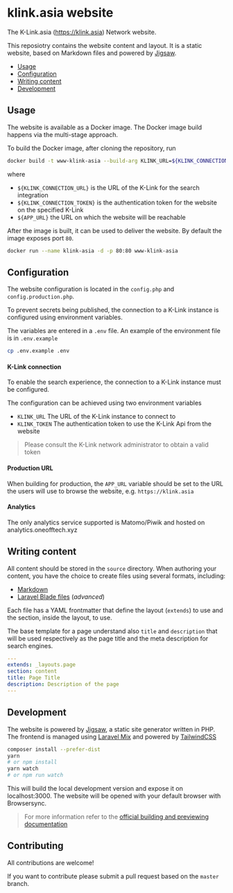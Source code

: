# klink.asia website 

The K-Link.asia (https://klink.asia) Network website.

This reposiotry contains the website content and layout.
It is a static website, based on Markdown files and powered by [Jigsaw](http://jigsaw.tighten.co/).

- [Usage](#usage)
- [Configuration](#configuration)
- [Writing content](#writing-content)
- [Development](#development)

## Usage

The website is available as a Docker image. The Docker image build happens via the multi-stage approach.

To build the Docker image, after cloning the repository, run

```bash
docker build -t www-klink-asia --build-arg KLINK_URL=${KLINK_CONNECTION_URL} --build-arg KLINK_TOKEN=${KLINK_CONNECTION_TOKEN}  --build-arg APP_URL=${APP_URL} .
```

where

- `${KLINK_CONNECTION_URL}` is the URL of the K-Link for the search integration
- `${KLINK_CONNECTION_TOKEN}` is the authentication token for the website on the specified K-Link
- `${APP_URL}` the URL on which the website will be reachable

After the image is built, it can be used to deliver the website. By default the image exposes port `80`.

```bash
docker run --name klink-asia -d -p 80:80 www-klink-asia
```

## Configuration

The website configuration is located in the `config.php` and `config.production.php`.

To prevent secrets being published, the connection to a K-Link instance is configured using environment variables.

The variables are entered in a `.env` file. An example of the environment file is in `.env.example`

```bash
cp .env.example .env
```

#### K-Link connection

To enable the search experience, the connection to a K-Link instance must be configured.

The configuration can be achieved using two environment variables

- `KLINK_URL` The URL of the K-Link instance to connect to
- `KLINK_TOKEN` The authentication token to use the K-Link Api from the website

> Please consult the K-Link network administrator to obtain a valid token

#### Production URL

When building for production, the `APP_URL` variable should be set to the URL the users will use to browse the website, e.g. `https://klink.asia`

#### Analytics

The only analytics service supported is Matomo/Piwik and hosted on analytics.oneofftech.xyz

## Writing content

All content should be stored in the `source` directory. When authoring your content, you have the 
choice to create files using several formats, including:

- [Markdown](http://jigsaw.tighten.co/docs/content-markdown/)
- [Laravel Blade files](http://jigsaw.tighten.co/docs/content-blade/) (_advanced_)

Each file has a YAML frontmatter that define the layout (`extends`) to use and the section, inside the layout, to use.

The base template for a page understand also `title` and `description` that will be used respectively
as the page title and the meta description for search engines.

```yaml
---
extends: _layouts.page
section: content
title: Page Title
description: Description of the page
---
```


## Development

The website is powered by [Jigsaw](http://jigsaw.tighten.co/), a static site generator written in PHP.
The frontend is managed using [Laravel Mix](https://laravel.com/docs/5.6/mix) and powered by [TailwindCSS](https://tailwindcss.com/)

```bash
composer install --prefer-dist
yarn
# or npm install
yarn watch
# or npm run watch
```

This will build the local development version and expose it on localhost:3000. The website will be opened with 
your default browser with Browsersync.

> For more information refer to the [official building and previewing documentation](http://jigsaw.tighten.co/docs/building-and-previewing/)

## Contributing

All contributions are welcome!

If you want to contribute please submit a pull request based on the `master` branch.

